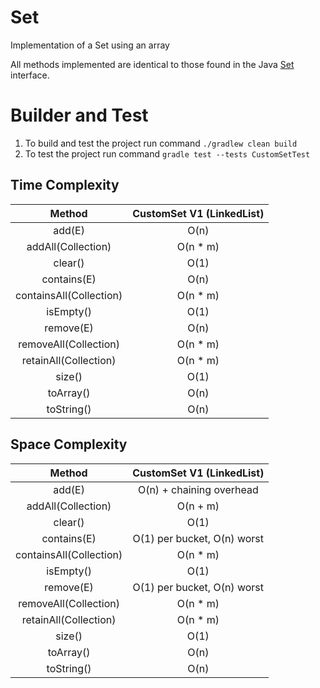 # Set
Implementation of a Set using an array

All methods implemented are identical to those found in the Java [Set](https://docs.oracle.com/javase/8/docs/api/java/util/Set.html) interface.

# Builder and Test

1. To build and test the project run command `./gradlew clean build`
2. To test the project run command `gradle test --tests CustomSetTest`

## Time Complexity

|         Method          | CustomSet V1 (LinkedList) | 
|:-----------------------:|:-------------------------:|
|         add(E)          |           O(n)            |
|   addAll(Collection)    |         O(n * m)          |
|         clear()         |           O(1)            |
|       contains(E)       |           O(n)            |
| containsAll(Collection) |         O(n * m)          |
|        isEmpty()        |           O(1)            |
|        remove(E)        |           O(n)            |
|  removeAll(Collection)  |         O(n * m)          |
|  retainAll(Collection)  |         O(n * m)          |
|         size()          |           O(1)            |
|        toArray()        |           O(n)            |
|       toString()        |           O(n)            |

## Space Complexity

|         Method          |  CustomSet V1 (LinkedList)  |
|:-----------------------:|:---------------------------:|
|         add(E)          |  O(n) + chaining overhead   |
|   addAll(Collection)    |          O(n + m)           |
|         clear()         |            O(1)             |
|       contains(E)       | O(1) per bucket, O(n) worst |
| containsAll(Collection) |          O(n * m)           |
|        isEmpty()        |            O(1)             |
|        remove(E)        | O(1) per bucket, O(n) worst |
|  removeAll(Collection)  |          O(n * m)           |
|  retainAll(Collection)  |          O(n * m)           |
|         size()          |            O(1)             |
|        toArray()        |            O(n)             |
|       toString()        |            O(n)             |
